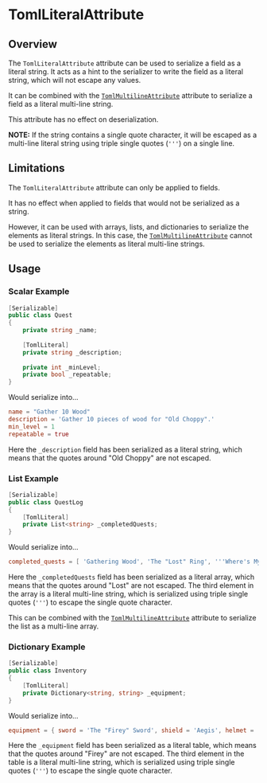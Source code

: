 # TomlLiteralAttribute

## Overview

The `TomlLiteralAttribute` attribute can be used to serialize a field as a literal string.
It acts as a hint to the serializer to write the field as a literal string, which will not escape any values.

It can be combined with the [`TomlMultilineAttribute`](toml-multiline-attribute.md) attribute to serialize a field as a literal multi-line string.

This attribute has no effect on deserialization.

**NOTE:** If the string contains a single quote character, it will be escaped as a multi-line literal string using triple single quotes (`'''`) on a single line.

## Limitations

The `TomlLiteralAttribute` attribute can only be applied to fields.

It has no effect when applied to fields that would not be serialized as a string.

However, it can be used with arrays, lists, and dictionaries to serialize the elements as literal strings.
In this case, the [`TomlMultilineAttribute`](toml-multiline-attribute.md) cannot be used to serialize the elements as literal multi-line strings.

## Usage

### Scalar Example

```csharp
[Serializable]
public class Quest
{
    private string _name;
    
    [TomlLiteral] 
    private string _description;
    
    private int _minLevel;
    private bool _repeatable;
}
```

Would serialize into...

```toml
name = "Gather 10 Wood"
description = 'Gather 10 pieces of wood for "Old Choppy".'
min_level = 1
repeatable = true
```

Here the `_description` field has been serialized as a literal string, which means that the quotes around "Old Choppy" are not escaped.

### List Example

```csharp
[Serializable]
public class QuestLog
{
    [TomlLiteral]
    private List<string> _completedQuests;
}
```

Would serialize into...

```toml
completed_quests = [ 'Gathering Wood', 'The "Lost" Ring', '''Where's My Cow?''' ]
```

Here the `_completedQuests` field has been serialized as a literal array, which means that the quotes around "Lost" are not escaped.
The third element in the array is a literal multi-line string, which is serialized using triple single quotes (`'''`) to escape the single quote character.

This can be combined with the [`TomlMultilineAttribute`](toml-multiline-attribute.md) attribute to serialize the list as a multi-line array.

### Dictionary Example

```csharp
[Serializable]
public class Inventory
{
    [TomlLiteral]
    private Dictionary<string, string> _equipment;
}
```

Would serialize into...

```toml
equipment = { sword = 'The "Firey" Sword', shield = 'Aegis', helmet = '''Zeus' Helm''' }
```

Here the `_equipment` field has been serialized as a literal table, which means that the quotes around "Firey" are not escaped.
The third element in the table is a literal multi-line string, which is serialized using triple single quotes (`'''`) to escape the single quote character.
